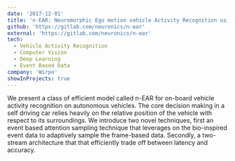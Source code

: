 ```yaml
---
date: '2017-12-01'
title: 'n-EAR: Neuromorphic Ego motion vehicle Activity Recognition using onboard cameras'
github: 'https://gitlab.com/neuronics/n-ear'
external: 'https://gitlab.com/neuronics/n-ear'
tech:
  - Vehicle Activity Recognition
  - Computer Vision
  - Deep Learning
  - Event Based Data
company: 'Wirpo'
showInProjects: true
---
```


We present a class of efficient model called n-EAR for on-board vehicle activity recognition on autonomous vehicles. The core decision making in a self driving car relies heavily on the relative position of the vehicle with respect to its surroundings. We introduce two novel techniques, first an event based attention sampling technique that leverages on the bio-inspired event data to adaptively sample the frame-based data. Secondly, a two-stream architecture that that efficiently trade off between latency and accuracy.